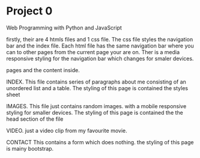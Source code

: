 # Project 0

Web Programming with Python and JavaScript

firstly, their are 4 htmls files and 1 css file. The css file styles the navigation bar and the index file.
Each html file has the same navigation bar where you can to other pages from the current page your are on.
Ther is a media responsive styling for the navigation bar which changes for smaler devices.


pages and the content inside.

INDEX.
This file contains series of paragraphs about me consisting of an unordered list and a table.
The styling of this page is contained the styles sheet


IMAGES.
This file just contains random images. with a mobile responsive styling for smaller devices.
The styling of this page is contained the the head section of the file

VIDEO.
just a video clip from my favourite movie.

CONTACT
This contains a form which does nothing.
the styling of this page is mainy bootstrap.




